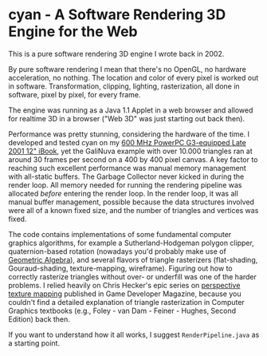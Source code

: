 # cyan - A Software Rendering 3D Engine for the Web

This is a pure software rendering 3D engine I wrote back in 2002.

By pure software rendering I mean that there's no OpenGL, no hardware acceleration, no nothing. The location and color of every pixel is worked out in software.  Transformation, clipping, lighting, rasterization, all done in software, pixel by pixel, for every frame.

The engine was running as a Java 1.1 Applet in a web browser and allowed for realtime 3D in a browser ("Web 3D" was just starting out back then). 

Performance was pretty stunning, considering the hardware of the time. I developed and tested cyan on my [600 MHz PowerPC G3-equipped Late 2001 12" iBook](https://en.wikipedia.org/wiki/IBook), yet the GaliNuva example with over 10.000 triangles ran at around 30 frames per second on a 400 by 400 pixel canvas. A key factor to reaching such excellent performance was manual memory management with all-static buffers. The Garbage Collector never kicked in during the render loop. All memory needed for running the rendering pipeline was allocated _before_ entering the render loop. In the render loop, it was all manual buffer management, possible because the data structures involved were all of a known fixed size, and the number of triangles and vertices was fixed.

The code contains implementations of some fundamental computer graphics algorithms, for example a Sutherland-Hodgeman polygon clipper, quaternion-based rotation (nowadays you'd probably make use of [Geometric Algebra](https://bivector.net)), and several flavors of triangle rasterizers (flat-shading, Gouraud-shading, texture-mapping, wireframe). Figuring out how to correctly rasterize triangles without over- or underfill was one of the harder problems. I relied heavily on Chris Hecker's epic series on [perspective texture mapping](https://chrishecker.com/Miscellaneous_Technical_Articles) published in Game Developer Magazine, because you couldn't find a detailed explanation of triangle rasterization in Computer Graphics textbooks (e.g., Foley - van Dam - Feiner - Hughes, Second Edition) back then.

If you want to understand how it all works, I suggest `RenderPipeline.java` as a starting point.

